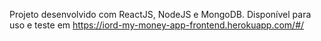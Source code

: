 Projeto desenvolvido com ReactJS, NodeJS e MongoDB.
Disponível para uso e teste em https://iord-my-money-app-frontend.herokuapp.com/#/
